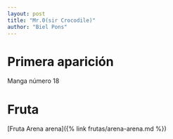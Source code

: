 ```yaml
---
layout: post
title: "Mr.0(sir Crocodile)"
author: "Biel Pons"
---
```


# Primera aparición

Manga número 18

# Fruta

[Fruta Arena arena]({% link frutas/arena-arena.md %})